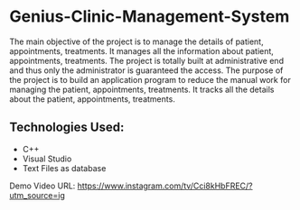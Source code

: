 # Genius-Clinic-Management-System
The main objective of the project is to manage the details of patient, appointments, treatments. It manages all the information about patient, appointments, treatments. The project is totally built at administrative end and thus only the administrator is guaranteed the access. The purpose of the project is to build an application program to reduce the manual work for managing the patient, appointments, treatments. It tracks all the details about the patient, appointments, treatments.

## Technologies Used:
+ C++
+ Visual Studio
+ Text Files as database

Demo Video URL: https://www.instagram.com/tv/Cci8kHbFREC/?utm_source=ig

